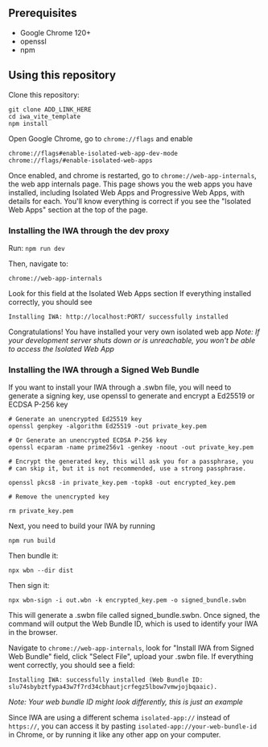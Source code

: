 ## Prerequisites

- Google Chrome 120+
- openssl
- npm

## Using this repository

Clone this repository:

    git clone ADD_LINK_HERE
    cd iwa_vite_template
    npm install

Open Google Chrome, go to `chrome://flags` and enable

    chrome://flags#enable-isolated-web-app-dev-mode
    chrome://flags/#enable-isolated-web-apps

Once enabled, and chrome is restarted, go to `chrome://web-app-internals`, the web app internals page. This page shows you the web apps you have installed, including Isolated Web Apps and Progressive Web Apps, with details for each.
You'll know everything is correct if you see the "Isolated Web Apps" section at the top of the page.

### Installing the IWA through the dev proxy

Run:
`npm run dev`

Then, navigate to:

    chrome://web-app-internals

Look for this field at the Isolated Web Apps section
If everything installed correctly, you should see

    Installing IWA: http://localhost:PORT/ successfully installed

Congratulations! You have installed your very own isolated web app
_Note: If your development server shuts down or is unreachable, you won't be able to access the Isolated Web App_

### Installing the IWA through a Signed Web Bundle

If you want to install your IWA through a .swbn file, you will need to generate a signing key, use openssl to generate and encrypt a Ed25519 or ECDSA P-256 key

    # Generate an unencrypted Ed25519 key
    openssl genpkey -algorithm Ed25519 -out private_key.pem

    # Or Generate an unencrypted ECDSA P-256 key
    openssl ecparam -name prime256v1 -genkey -noout -out private_key.pem

    # Encrypt the generated key, this will ask you for a passphrase, you
    # can skip it, but it is not recommended, use a strong passphrase.

    openssl pkcs8 -in private_key.pem -topk8 -out encrypted_key.pem

    # Remove the unencrypted key

    rm private_key.pem

Next, you need to build your IWA by running

    npm run build

Then bundle it:

    npx wbn --dir dist

Then sign it:

    npx wbn-sign -i out.wbn -k encrypted_key.pem -o signed_bundle.swbn

This will generate a .swbn file called signed_bundle.swbn.
Once signed, the command will output the Web Bundle ID, which is used to identify your IWA in the browser.

Navigate to `chrome://web-app-internals`, look for "Install IWA from Signed Web Bundle" field, click "Select File", upload your .swbn file.
If everything went correctly, you should see a field:

    Installing IWA: successfully installed (Web Bundle ID: slu74sbybztfypa43w7f7rd34cbhautjcrfegz5lbow7vmwjojbqaaic).

_Note: Your web bundle ID might look differently, this is just an example_

Since IWA are using a different schema `isolated-app://` instead of `https://`, you can access it by pasting `isolated-app://your-web-bundle-id` in Chrome, or by running it like any other app on your computer.
